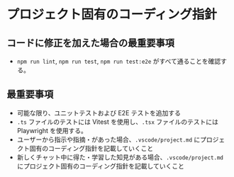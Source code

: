 # プロジェクト固有のコーディング指針

## コードに修正を加えた場合の最重要事項

- `npm run lint`, `npm run test`, `npm run test:e2e` がすべて通ることを確認する。

## 最重要事項

- 可能な限り、ユニットテストおよび E2E テストを追加する
- `.ts` ファイルのテストには Vitest を使用し、`.tsx` ファイルのテストには Playwright を使用する。
- ユーザーから指示や指摘・があった場合、`.vscode/project.md` にプロジェクト固有のコーディング指針を記載していくこと
- 新しくチャット中に得た・学習した知見がある場合、`.vscode/project.md` にプロジェクト固有のコーディング指針を記載していくこと
